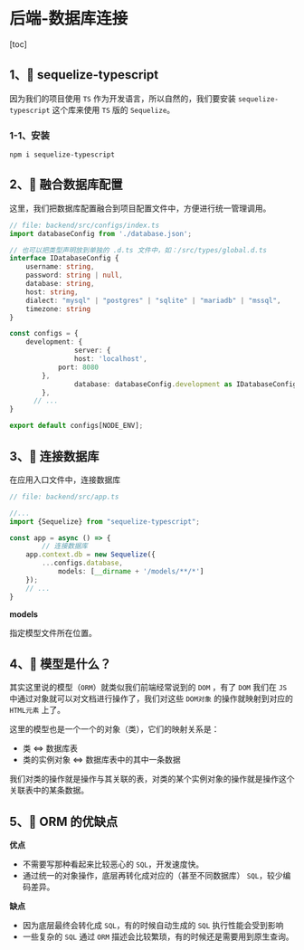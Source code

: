 # 后端-数据库连接

[toc]

## 1、🍉 sequelize-typescript

因为我们的项目使用 `TS` 作为开发语言，所以自然的，我们要安装 `sequelize-typescript` 这个库来使用 `TS` 版的 `Sequelize`。

### 1-1、安装

```shell
npm i sequelize-typescript
```



## 2、🍓 融合数据库配置

这里，我们把数据库配置融合到项目配置文件中，方便进行统一管理调用。

```typescript
// file: backend/src/configs/index.ts
import databaseConfig from './database.json';

// 也可以把类型声明放到单独的 .d.ts 文件中，如：/src/types/global.d.ts
interface IDatabaseConfig {
    username: string,
    password: string | null,
    database: string,
    host: string,
    dialect: "mysql" | "postgres" | "sqlite" | "mariadb" | "mssql",
    timezone: string
}

const configs = {
  	development: {
				server: {
        		host: 'localhost',
            port: 8080
        },
				database: databaseConfig.development as IDatabaseConfig
		},
	  // ...
}

export default configs[NODE_ENV];
```



## 3、🍊 连接数据库

在应用入口文件中，连接数据库

```typescript
// file: backend/src/app.ts

//...
import {Sequelize} from "sequelize-typescript";

const app = async () => {
		// 连接数据库
  	app.context.db = new Sequelize({
        ...configs.database,
    		models: [__dirname + '/models/**/*']
    });
  	// ...
}
```

**models**

指定模型文件所在位置。



## 4、🍇 模型是什么？

其实这里说的模型（`ORM`）就类似我们前端经常说到的 `DOM` ，有了 `DOM` 我们在 `JS` 中通过对象就可以对文档进行操作了，我们对这些 `DOM对象` 的操作就映射到对应的 `HTML元素` 上了。

这里的模型也是一个一个的对象（类），它们的映射关系是：

- 类 <=> 数据库表
- 类的实例对象 <=> 数据库表中的其中一条数据

我们对类的操作就是操作与其关联的表，对类的某个实例对象的操作就是操作这个关联表中的某条数据。



## 5、🍅 ORM 的优缺点

**优点**

- 不需要写那种看起来比较恶心的 `SQL`，开发速度快。
- 通过统一的对象操作，底层再转化成对应的（甚至不同数据库） `SQL`，较少编码差异。

**缺点**

- 因为底层最终会转化成 `SQL`，有的时候自动生成的 `SQL` 执行性能会受到影响
- 一些复杂的 `SQL` 通过 `ORM` 描述会比较繁琐，有的时候还是需要用到原生查询。